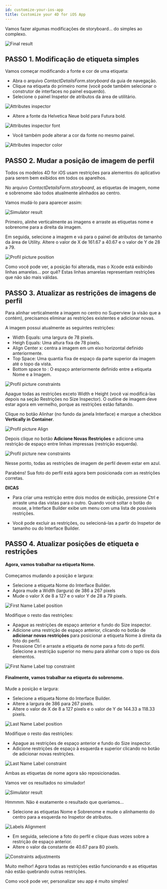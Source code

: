 ```yaml
---
id: customize-your-ios-app
title: Customize your 4D for iOS App
---
```


Vamos fazer algumas modificações de storyboard... do simples ao complexo.

![Final result](assets/en/customize-with-xcode/Simlator-Before-After-Xcode-4D-for-iOS.png)

## PASSO 1. Modificação de etiqueta simples

Vamos começar modificando a fonte e cor de uma etiqueta:

* Abra o arquivo *ContactDetailsForm.storyboard* da guia de navegação. 
* Clique na etiqueta do primeiro nome (você pode também selecionar o construtor de interfaces no painel esquerdo).
* Selecione o painel Inspetor de atributos da área de utilitário.

![Attributes inspector](assets/en/customize-with-xcode/Attributes-inspector-Xcode-4D-for-iOS.png)

* Altere a fonte da Helvetica Neue bold para Futura bold. 

![Attributes inspector font](assets/en/customize-with-xcode/Attributes-inspector-font-Xcode-4D-for-iOS.png)

* Você também pode alterar a cor da fonte no mesmo painel.

![Attributes inspector color](assets/en/customize-with-xcode/Attributes-inspector-color-Xcode-4D-for-iOS.png)

## PASSO 2. Mudar a posição de imagem de perfil

Todos os modelos 4D for iOS usam restrições para alementos do aplicativo para serem bem exibidos em todos os aparelhos.

No arquivo *ContactDetailsForm.storyboard*, as etiquetas de imagem, nome e sobrenome são todos atualmente alinhados ao centro.

Vamos mudá-lo para aparecer assim:

![Simulator result](assets/en/customize-with-xcode/Simlator-Final-Xcode-4D-for-iOS.png)

Primeiro, alinhe verticalmente as imagens e arraste as etiquetas nome e sobrenome para a direita da imagem.

Em seguida, selecione a imagem e vá para o painel de atributos de tamanho da área de Utility. Altere o valor de X de 161.67 a 40.67 e o valor de Y de 28 a 79.

![Profil picture position](assets/en/customize-with-xcode/Profil-picture-position-Xcode-4D-for-iOS.png)

Como você pode ver, a posição foi alterada, mas o Xcode está exibindo linhas amarelas... por quê? Estas linhas amarelas representam restrições que não são mais válidas.

## PASSO 3. Atualizar as restrições de imagens de perfil

Para alinhar verticalmente a imagem no centro no Superview (a visão que a contém), precisamos eliminar as restrições existentes e adicionar novas.

A imagem possui atualmente as seguintes restrições:

* Width Equals: uma largura de 78 pixels.
* Heigh Equals: Uma altura fixa de 78 pixels.
* Align Center x: centra a imagem em um eixo horizontal definido anteriormente.
* Top Space: Uma quantia fixa de espaço da parte superior da imagem até o topo da vista.
* Bottom space to <first name>: O espaço anteriormente definido entre a etiqueta Nome e a Imagem.

![Profil picture constraints](assets/en/customize-with-xcode/Profil-picture-constraints-Xcode-4D-for-iOS.png)

Apague todas as restrições exceto Width e Height (você vai modificá-las depois na seção Restrições no Size Inspector). O outline de imagem deve estar agora em vermelho, porque as restrições estão faltando.

Clique no botão Alinhar (no fundo da janela Interface) e marque a checkbox **Vertically in Container**.

![Profil picture Align](assets/en/customize-with-xcode/Profil-picture-Align-Xcode-4D-for-iOS.png)

Depois clique no botão **Adicione Novas Restrições** e adicione uma restrição de espaço entre linhas impressas (restrição esquerda).

![Profil picture new constraints](assets/en/customize-with-xcode/Profil-picture-new-constraints-4D-for-iOS.png)

Nesse ponto, todas as restrições de imagem de perfil devem estar em azul.

Parabéns! Sua foto do perfil está agora bem posicionada com as restrições corretas.<div class = "tips"> 

**DICAS**

* Para criar uma restrição entre dois modos de exibição, pressione Ctrl e arraste uma das vistas para o outro. Quando você soltar o botão do mouse, a Interface Builder exibe um menu com uma lista de possíveis restrições.

* Você pode excluir as restrições, ou selecioná-las a partir do Inspetor de tamanho ou do Interface Builder.</div> 

## PASSO 4. Atualizar posições de etiqueta e restrições

#### Agora, vamos trabalhar na etiqueta Nome.

Começamos mudando a posição e largura:

* Selecione a etiqueta Nome do Interface Builder.
* Agora mude a Width (largura) de 386 a 267 pixels
* Mude o valor X de 8 a 127 e o valor Y de 28 a 79 pixels.

![First Name Label position](assets/en/customize-with-xcode/First-Name-Label-position-Xcode-4D-for-iOS.png)

Modifique o resto das restrições:

* Apague as restrições de espaço anterior e fundo do Size inspector.
* Adicione uma restrição de espaço anterior, clicando no botão de **adicionar novas restrições** para posicionar a etiqueta Nome à direita da foto do perfil.
* Pressione Ctrl e arraste a etiqueta de nome para a foto do perfil. Selecione a restrição superior no menu para alinhar com o topo os dois elementos.

![First Name Label top constraint](assets/en/customize-with-xcode/First-Name-Label-top-constraint-Xcode-4D-for-iOS.png)

#### Finalmente, vamos trabalhar na etiqueta do sobrenome.

Mude a posição e largura:

* Selecione a etiqueta Nome do Interface Builder.
* Altere a largura de 386 para 267 pixels.
* Altere o valor de X de 8 a 127 pixels e o valor de Y de 144.33 a 118.33 pixels.

![Last Name Label position](assets/en/customize-with-xcode/Last-Name-Label-position-Xcode-4D-for-iOS.png)

Modifique o resto das restrições:

* Apague as restrições de espaço anterior e fundo do Size inspector.
* Adicione restrições de espaço à esquerda e superior clicando no botão de adicionar novas restrições. 

![Last Name Label constraint](assets/en/customize-with-xcode/Last-Name-Label-constraint-Xcode-4D-for-iOS.png)

Ambas as etiquetas de nome agora são reposicionadas.

Vamos ver os resultados no simulador!

![Simulator result](assets/en/customize-with-xcode/Simulator-Xcode-4D-for-iOS.png)

Hmmmm. Não é exatamente o resultado que queríamos...

* Selecione as etiquetas Nome e Sobrenome e mude o alinhamento do centro para a esquerda no Inspetor de atributos. 

![Labels Alignment](assets/en/customize-with-xcode/Labels-Alignment-Xcode-4D-for-iOS.png)

* Em seguida, selecione a foto do perfil e clique duas vezes sobre a restrição de espaço anterior.
* Altere o valor da constante de 40.67 para 80 pixels.

![Constraints adjustments](assets/en/customize-with-xcode/Constraints-adjustments-Xcode-4D-for-iOS.png)

Muito melhor! Agora todas as restrições estão funcionando e as etiquetas não estão quebrando outras restrições.

Como você pode ver, personalizar seu app é muito simples!
